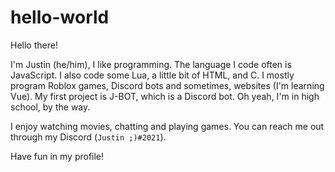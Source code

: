 # hello-world

Hello there!

I'm Justin (he/him), I like programming. The language I code often is JavaScript. I also code some Lua, a little bit of HTML, and C. I mostly program Roblox games, Discord bots and sometimes, websites (I'm learning Vue). My first project is J-BOT, which is a Discord bot. Oh yeah, I'm in high school, by the way.

I enjoy watching movies, chatting and playing games. You can reach me out through my Discord (`Justin ;)#2021`).

Have fun in my profile!
